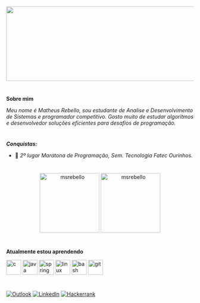 <h4 align="center"> 
  <img height="200" width="800" src="https://media.giphy.com/media/v1.Y2lkPTc5MGI3NjExd2liMWlranA0b29mY2Rkdnl4YTE1a2lsb2hwbGhpajVtdnRybHN4biZlcD12MV9pbnRlcm5hbF9naWZfYnlfaWQmY3Q9Zw/3ornk57KwDXf81rjWM/giphy.gif"/>
</h4>

#

**Sobre mim**

_Meu nome é Matheus Rebello, sou estudante de Analise e Desenvolvimento de Sistemas e programador competitivo. Gosto muito de estudar algoritmos e desenvolvedor soluções eficientes para desafios de programação._

#

**_Conquistas:_**
- 🥈 _2º lugar Maratona de Programação, Sem. Tecnologia Fatec Ourinhos._

#

<p align = "center">
  <img height="160" src="https://github-readme-stats.vercel.app/api?username=msrebello&show_icons=true&locale=en&theme=algolia&count_private=true&langs_count=6" alt="msrebello" />
  <img height="160" src="https://github-readme-stats.vercel.app/api/top-langs/?username=msrebello&layout=compact&show_icons=true&theme=algolia&locale=en&count_private=true&langs_count=6" alt="msrebello" />
</p>

#

**Atualmente estou aprendendo**

  <p align="left"> 
    <img src="https://cdn.jsdelivr.net/gh/devicons/devicon/icons/c/c-plain.svg" alt="c" width="40" height="40"/>
    <img src="https://cdn.jsdelivr.net/gh/devicons/devicon/icons/java/java-original.svg" alt="java" width="40" height="40"/>
    <img src="https://cdn.jsdelivr.net/gh/devicons/devicon@latest/icons/spring/spring-original.svg" alt="spring" width="40" height="40"/>
    <img src="https://cdn.jsdelivr.net/gh/devicons/devicon/icons/linux/linux-original.svg" alt="linux" width="40" height="40"/>
    <img src="https://cdn.jsdelivr.net/gh/devicons/devicon/icons/bash/bash-plain.svg" alt="bash" width="40" height="40"/>
    <img src="https://cdn.jsdelivr.net/gh/devicons/devicon/icons/git/git-plain.svg" alt="git" width="40" height="40"/>
  </p>
  
#
 
[![Outlook](https://img.shields.io/badge/Outlook-0078D4?style=for-the-badge&logo=microsoft-outlook&logoColor=white)](mailto:matheussrb@outlook.com)
[![LinkedIn](https://img.shields.io/badge/linkedin-%230077B5.svg?style=for-the-badge&logo=linkedin&logoColor=white)](https://www.linkedin.com/in/matheus-scr/)
[![Hackerrank](https://img.shields.io/badge/-Hackerrank-2EC866?style=for-the-badge&logo=HackerRank&logoColor=black)](https://www.hackerrank.com/profile/matheusscrb)
